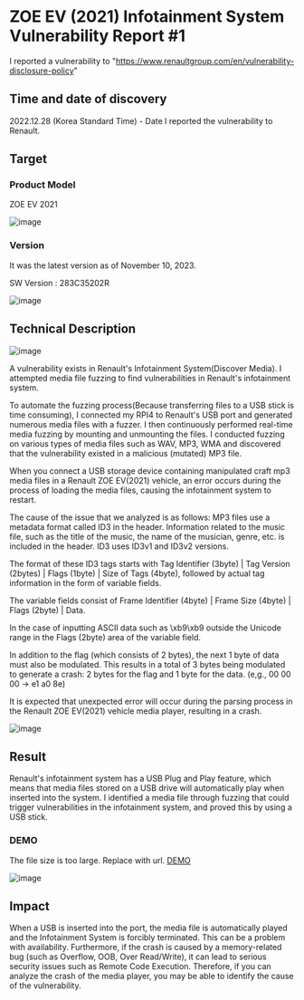 # ZOE EV (2021) Infotainment System Vulnerability Report #1

I reported a vulnerability to "https://www.renaultgroup.com/en/vulnerability-disclosure-policy"

## Time and date of discovery
2022.12.28 (Korea Standard Time) - Date I reported the vulnerability to Renault.

## Target
### Product Model

ZOE EV 2021

![image](https://github.com/zj3t/Automotive-vulnerabilities/assets/35731091/6fbbada2-025f-40c0-86b1-1796b41d24d8)

### Version

It was the latest version as of November 10, 2023.

SW Version : 283C35202R

![image](https://github.com/zj3t/Automotive-vulnerabilities/assets/35731091/7bad2676-7777-4ba0-b8a3-3fffe8424cd9)



## Technical Description

![image](https://github.com/zj3t/Automotive-vulnerabilities/assets/35731091/19501a4a-d42b-4af7-80aa-df7e4df46f96)

A vulnerability exists in Renault's Infotainment System(Discover Media). I attempted media file fuzzing to find vulnerabilities in Renault's infotainment system.

To automate the fuzzing process(Because transferring files to a USB stick is time consuming), I connected my RPI4 to Renault's USB port and generated numerous media files with a fuzzer. I then continuously performed real-time media fuzzing by mounting and unmounting the files. I conducted fuzzing on various types of media files such as WAV, MP3, WMA and discovered that the vulnerability existed in a malicious (mutated) MP3 file.

When you connect a USB storage device containing manipulated craft mp3 media files in a Renault ZOE EV(2021) vehicle, an error occurs during the process of loading the media files, causing the infotainment system to restart.

The cause of the issue that we analyzed is as follows:
MP3 files use a metadata format called ID3 in the header. Information related to the music file, such as the title of the music, the name of the musician, genre, etc. is included in the header. ID3 uses ID3v1 and ID3v2 versions.

The format of these ID3 tags starts with Tag Identifier (3byte) | Tag Version (2bytes) | Flags (1byte) | Size of Tags (4byte), followed by actual tag information in the form of variable fields.

The variable fields consist of Frame Identifier (4byte) | Frame Size (4byte) | Flags (2byte) | Data.

In the case of inputting ASCII data such as \xb9\xb9 outside the Unicode range in the Flags (2byte) area of the variable field. 

In addition to the flag (which consists of 2 bytes), the next 1 byte of data must also be modulated. This results in a total of 3 bytes being modulated to generate a crash: 2 bytes for the flag and 1 byte for the data. (e,g., 00 00 00 -> e1 a0 8e)

It is expected that unexpected error will occur during the parsing process in the Renault ZOE EV(2021) vehicle media player, resulting in a crash.

![image](https://github.com/zj3t/Automotive-vulnerabilities/assets/35731091/fe9fcb24-0a48-4dbe-8b5d-2d2f88e47501)



## Result
Renault's infotainment system has a USB Plug and Play feature, which means that media files stored on a USB drive will automatically play when inserted into the system.
I identified a media file through fuzzing that could trigger vulnerabilities in the infotainment system, and proved this by using a USB stick. 

### DEMO
The file size is too large. Replace with url. [DEMO](https://github.com/zj3t/Automotive-vulnerabilities/tree/main/RENAULT/ZOE_EV_2021/Vuln%231/Demo)

![image](https://github.com/zj3t/Automotive-vulnerabilities/assets/35731091/cdaf431e-b9ee-46ff-8443-bac6a1e88062)



## Impact

When a USB is inserted into the port, the media file is automatically played and the Infotainment System is forcibly terminated. This can be a problem with availability. 
Furthermore, if the crash is caused by a memory-related bug (such as Overflow, OOB, Over Read/Write), it can lead to serious security issues such as Remote Code Execution. Therefore, if you can analyze the crash of the media player, you may be able to identify the cause of the vulnerability.


